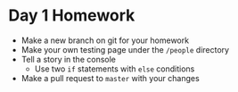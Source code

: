 # Day 1 Homework
 - Make a new branch on git for your homework
 - Make your own testing page under the `/people` directory
 - Tell a story in the console
   - Use two `if` statements with `else` conditions
 - Make a pull request to `master` with your changes
